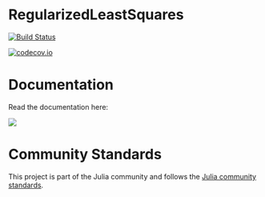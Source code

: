 # RegularizedLeastSquares

[![Build Status](https://travis-ci.com/tknopp/RegularizedLeastSquares.jl.svg?branch=master)](https://travis-ci.com/tknopp/RegularizedLeastSquares.jl)

[![codecov.io](http://codecov.io/github/tknopp/RegularizedLeastSquares.jl/coverage.svg?branch=master)](http://codecov.io/github/tknopp/RegularizedLeastSquares.jl?branch=master)


# Documentation

Read the documentation here:

[![](https://img.shields.io/badge/docs-latest-blue.svg)](https://tknopp.github.io/RegularizedLeastSquares.jl/latest)

# Community Standards

This project is part of the Julia community and follows the [Julia community standards](https://julialang.org/community/standards/). 
